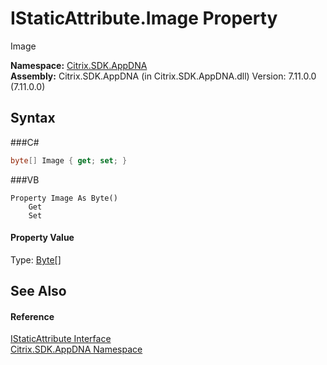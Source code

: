 # IStaticAttribute.Image Property 
 

Image

**Namespace:**&nbsp;<a href="N_Citrix_SDK_AppDNA">Citrix.SDK.AppDNA</a><br />**Assembly:**&nbsp;Citrix.SDK.AppDNA (in Citrix.SDK.AppDNA.dll) Version: 7.11.0.0 (7.11.0.0)

## Syntax

###C#
```csharp
byte[] Image { get; set; }
```

###VB
```vbnet
Property Image As Byte()
	Get
	Set
```


#### Property Value
Type: <a href="http://msdn2.microsoft.com/en-us/library/yyb1w04y" target="_blank">Byte</a>[]

## See Also


#### Reference
<a href="T_Citrix_SDK_AppDNA_IStaticAttribute">IStaticAttribute Interface</a><br /><a href="N_Citrix_SDK_AppDNA">Citrix.SDK.AppDNA Namespace</a><br />